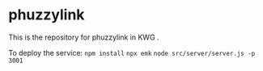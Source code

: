 # phuzzylink
This is the repository for phuzzylink in KWG .

To deploy the service:
```npm install```
```npx emk```
```node src/server/server.js -p 3001```


